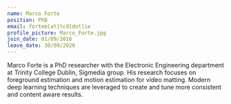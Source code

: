 ```yaml
---
name: Marco Forte
position: PhD
email: fortem[at]tcd[dot]ie
profile_picture: Marco_Forte.jpg
join_date: 01/09/2016
leave_date: 30/09/2020
---
```


Marco Forte is a PhD researcher with the Electronic Engineering department at Trinity College Dublin, Sigmedia group. His research focuses on foreground estimation and motion estimation for video matting. Modern deep learning techniques are leveraged to create and tune more consistent and content aware results.
